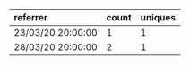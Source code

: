 | referrer          | count | uniques |
| :---------------- | :---- | :------ |
| 23/03/20 20:00:00 | 1     | 1       |
| 28/03/20 20:00:00 | 2     | 1       |